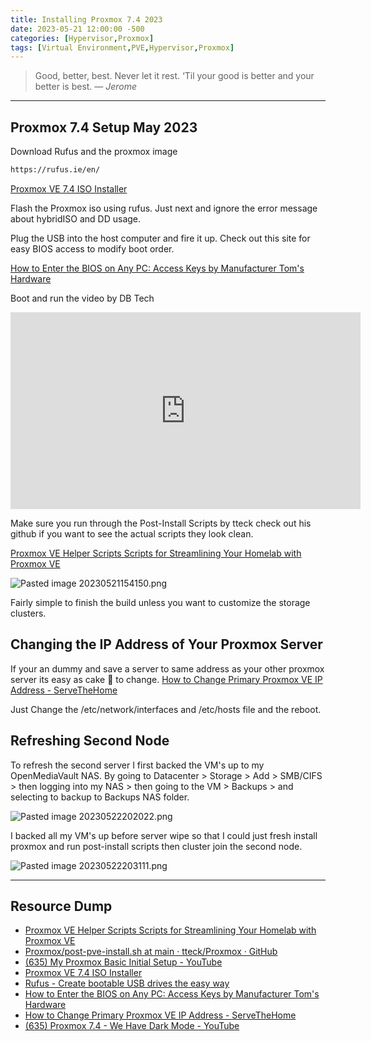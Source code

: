 ```yaml
---
title: Installing Proxmox 7.4 2023
date: 2023-05-21 12:00:00 -500
categories: [Hypervisor,Proxmox]
tags: [Virtual Environment,PVE,Hypervisor,Proxmox]
---
```


> Good, better, best. Never let it rest. ‘Til your good is better and your better is best.
> — <cite>Jerome</cite>

---

## Proxmox 7.4 Setup May 2023


Download Rufus and the proxmox image

```bash
https://rufus.ie/en/
```

[Proxmox VE 7.4 ISO Installer](https://www.proxmox.com/en/downloads/item/proxmox-ve-7-4-iso-installer)

Flash the Proxmox iso using rufus. Just next and ignore the error message about hybridISO and DD usage.

Plug the USB into the host computer and fire it up. Check out this site for easy BIOS access to modify boot order.

[How to Enter the BIOS on Any PC: Access Keys by Manufacturer Tom's Hardware](https://www.tomshardware.com/reviews/bios-keys-to-access-your-firmware,5732.html)
  
Boot and run the video by DB Tech

<iframe width="560" height="315" src="https://www.youtube.com/embed/5axVd19Jris" title="YouTube video player" frameborder="0" allow="accelerometer; autoplay; clipboard-write; encrypted-media; gyroscope; picture-in-picture; web-share" allowfullscreen></iframe>

Make sure you run through the Post-Install Scripts by tteck check out his github if you want to see the actual scripts they look clean. 

[Proxmox VE Helper Scripts Scripts for Streamlining Your Homelab with Proxmox VE](https://tteck.github.io/Proxmox/)

![Pasted image 20230521154150.png](https://raw.githubusercontent.com/Xp101T7/Xp101T7.github.io/main/images/Pasted%20image%2020230521154150.png)

Fairly simple to finish the build unless you want to customize the storage clusters. 

## Changing the IP Address of Your Proxmox Server

If your an dummy and save a server to same address as your other proxmox server its easy as cake 🍰 to change.
[How to Change Primary Proxmox VE IP Address - ServeTheHome](https://www.servethehome.com/how-to-change-primary-proxmox-ve-ip-address/)

Just Change the /etc/network/interfaces and /etc/hosts file and the reboot.

## Refreshing Second Node 

To refresh the second server I first backed the VM's up to my OpenMediaVault NAS.  By going to Datacenter > Storage > Add > SMB/CIFS > then logging into my NAS > then going to the VM > Backups > and selecting to backup to Backups NAS folder.  

![Pasted image 20230522202022.png](https://raw.githubusercontent.com/Xp101T7/Xp101T7.github.io/main/images/Pasted%20image%2020230522202022.png)

I backed all my VM's up before server wipe so that I could just fresh install proxmox and run post-install scripts then cluster join the second node. 

![Pasted image 20230522203111.png](https://raw.githubusercontent.com/Xp101T7/Xp101T7.github.io/main/images/Pasted%20image%2020230522203111.png)




---

## Resource Dump

* [Proxmox VE Helper Scripts Scripts for Streamlining Your Homelab with Proxmox VE](https://tteck.github.io/Proxmox/)
* [Proxmox/post-pve-install.sh at main · tteck/Proxmox · GitHub](https://github.com/tteck/Proxmox/blob/main/misc/post-pve-install.sh)
* [(635) My Proxmox Basic Initial Setup - YouTube](https://www.youtube.com/watch?v=5axVd19Jris)
* [Proxmox VE 7.4 ISO Installer](https://www.proxmox.com/en/downloads/item/proxmox-ve-7-4-iso-installer)
* [Rufus - Create bootable USB drives the easy way](https://rufus.ie/en/)
* [How to Enter the BIOS on Any PC: Access Keys by Manufacturer Tom's Hardware](https://www.tomshardware.com/reviews/bios-keys-to-access-your-firmware,5732.html)
* [How to Change Primary Proxmox VE IP Address - ServeTheHome](https://www.servethehome.com/how-to-change-primary-proxmox-ve-ip-address/)
* [(635) Proxmox 7.4 - We Have Dark Mode - YouTube](https://www.youtube.com/watch?v=osjNUKBON5Q)



